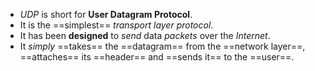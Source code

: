  - *UDP* is short for **User Datagram Protocol**.
 - It is the ==simplest== *transport layer protocol*.
 - It has been **designed** to *send* data *packets* over the *Internet*.
 - It *simply* ==takes== the ==datagram== from the ==network layer==, ==attaches== its ==header== and ==sends it== to the ==user==.